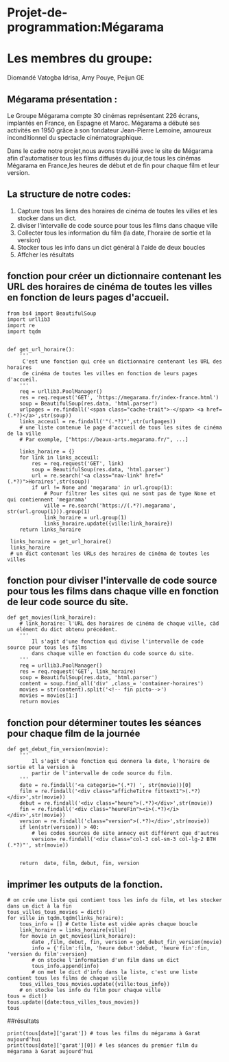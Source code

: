# Projet-de-programmation:Mégarama
# Les membres du groupe: 
Diomandé Vatogba Idrisa,
Amy Pouye,
Peijun GE

## Mégarama présentation :
Le Groupe Mégarama compte 30 cinémas représentant 226 écrans, implantés en France, en Espagne et Maroc.
Mégarama a débuté ses activités en 1950 grâce à son fondateur Jean-Pierre Lemoine, amoureux inconditionnel du spectacle cinématographique.

Dans le cadre notre projet,nous avons travaillé avec le site de Mégarama afin d'automatiser tous les films diffusés du jour,de tous les cinémas Mégarama en France,les heures de début et de fin pour chaque film et leur version.

## La structure de notre codes: 
   1. Capture tous les liens des horaires de cinéma de toutes les villes et les stocker dans un dict. 
   2. diviser l'intervalle de code source pour tous les films dans chaque ville 
   3. Collecter tous les information du film (la date, l'horaire de sortie et la version)
   4. Stocker tous les info dans un dict général à l'aide de deux boucles
   5. Affcher les résultats

## fonction pour créer un dictionnaire contenant les URL des horaires de cinéma de toutes les villes en fonction de leurs pages d'accueil. 

    from bs4 import BeautifulSoup
    import urllib3
    import re
    import tqdm


    def get_url_horaire():
        '''
         C'est une fonction qui crée un dictionnaire contenant les URL des horaires 
         de cinéma de toutes les villes en fonction de leurs pages d'accueil. 
        '''
        req = urllib3.PoolManager()
        res = req.request('GET', 'https://megarama.fr/index-france.html')
        soup = BeautifulSoup(res.data, 'html.parser')
        urlpages = re.findall('<span class="cache-trait">-</span> <a href=(.*?)</a>',str(soup))
        links_acceuil = re.findall('"(.*?)"',str(urlpages)) 
        # une liste contenue le page d'accueil de tous les sites de cinéma de la ville
        # Par exemple, ["https://beaux-arts.megarama.fr/", ...]

        links_horaire = {}
        for link in links_acceuil:
            res = req.request('GET', link)
            soup = BeautifulSoup(res.data, 'html.parser')
            url = re.search('<a class="nav-link" href="(.*?)">Horaires',str(soup))
            if url != None and 'megarama' in url.group(1):
                # Pour filtrer les sites qui ne sont pas de type None et qui contiennent 'megarama'
                ville = re.search('https://(.*?).megarama', str(url.group(1))).group(1)
                link_horaire = url.group(1)
                links_horaire.update({ville:link_horaire})
        return links_horaire
     
     links_horaire = get_url_horaire()
     links_horaire
     # un dict contenant les URLs des horaires de cinéma de toutes les villes


## fonction pour diviser l'intervalle de code source pour tous les films dans chaque ville en fonction de leur code source du site.

    def get_movies(link_horaire): 
        # link_horaire: l'URL des horaires de cinéma de chaque ville, càd un élément du dict obtenu précédent.
        '''
            Il s'agit d'une fonction qui divise l'intervalle de code source pour tous les films 
            dans chaque ville en fonction du code source du site.
        '''
        req = urllib3.PoolManager()
        res = req.request('GET', link_horaire)
        soup = BeautifulSoup(res.data, 'html.parser')
        content = soup.find_all('div' ,class_= 'container-horaires')
        movies = str(content).split('<!-- fin picto-->')
        movies = movies[1:]
        return movies


## fonction pour déterminer toutes les séances pour chaque film de la journée 
    def get_debut_fin_version(movie):
        '''
            Il s'agit d'une fonction qui donnera la date, l'horaire de sortie et la version à 
            partir de l'intervalle de code source du film.
        '''
        date = re.findall('<a categorie="(.*?) ', str(movie))[0]
        film = re.findall('<div class="afficheTitre fittext1">(.*?)</div>',str(movie))
        debut = re.findall('<div class="heure">(.*?)</div>',str(movie))
        fin = re.findall('<div class="heureFin"><i>(.*?)</i></div>',str(movie))
        version = re.findall('class="version">(.*?)</div>',str(movie))
        if len(str(version)) > 40:
            # les codes sources de site annecy est différent que d'autres
            version= re.findall('<div class="col-3 col-sm-3 col-lg-2 BTH (.*?)"', str(movie))


        return  date, film, debut, fin, version

   
    
    
   ## imprimer les outputs de la fonction.
   
    # on crée une liste qui contient tous les info du film, et les stocker dans un dict à la fin
    tous_villes_tous_movies = dict()
    for ville in tqdm.tqdm(links_horaire):
        tous_info = [] # Cette liste est vidée après chaque boucle 
        link_horaire = links_horaire[ville]
        for movie in get_movies(link_horaire):
            date ,film, debut, fin, version = get_debut_fin_version(movie)
            info = {'film':film, 'heure debut':debut, 'heure fin':fin, 'version du film':version}
            # on stocke l'information d'un film dans un dict 
            tous_info.append(info)
            # on met le dict d'info dans la liste, c'est une liste contient tous les films de chaque ville
        tous_villes_tous_movies.update({ville:tous_info})
        # on stocke les info du film pour chaque ville      
    tous = dict()
    tous.update({date:tous_villes_tous_movies})
    tous

   ##résultats 
   
    print(tous[date]['garat']) # tous les films du mégarama à Garat aujourd'hui
    print(tous[date]['garat'][0]) # les séances du premier film du mégarama à Garat aujourd'hui





